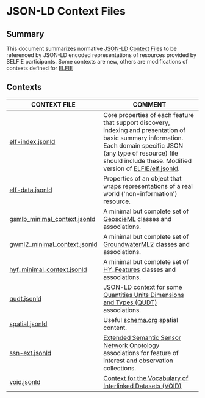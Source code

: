 # JSON-LD Context Files

## Summary
This document summarizes normative [JSON-LD Context
Files](https://www.w3.org/TR/json-ld/#the-context) to be referenced by
JSON-LD encoded representations of resources provided by SELFIE participants.
Some contexts are new, others are modifications of contexts defined for 
[ELFIE](https://github.com/opengeospatial/ELFIE)

## Contexts

| CONTEXT FILE | COMMENT | 
| ------------ | ------- | 
| [elf-index.jsonld](https://opengeospatial.github.io/ELFIE/contexts/elfie-2/elf-index.jsonld) | Core properties of each feature that support discovery, indexing and presentation of basic summary information. Each domain specific JSON (any type of resource) file should include these. Modified version of [ELFIE/elf.jsonld](https://opengeospatial.github.io/ELFIE/json-ld/elf.jsonld).  |
| [elf-data.jsonld](https://opengeospatial.github.io/ELFIE/contexts/elfie-2/elf-data.jsonld) | Properties of an object that wraps representations of a real world ('non-information') resource. |
| [gsmlb_minimal_context.jsonld](https://opengeospatial.github.io/ELFIE/contexts/elfie-2/gsmlb_minimal_context.jsonld) | A minimal but complete set of [GeoscieML](https://www.opengeospatial.org/standards/geosciml) classes and associations. |
| [gwml2_minimal_context.jsonld](https://opengeospatial.github.io/ELFIE/contexts/elfie-2/gwml2_minimal_context.jsonld) | A minimal but complete set of [GroundwaterML2](https://www.opengeospatial.org/standards/gwml2) classes and associations. |
| [hyf_minimal_context.jsonld](https://opengeospatial.github.io/ELFIE/contexts/elfie-2/hyf_minimal_context.jsonld) | A minimal but complete set of [HY\_Features](https://www.opengeospatial.org/standards/waterml) classes and associations. |
| [qudt.jsonld](https://opengeospatial.github.io/ELFIE/contexts/elfie-2/qudt.jsonld) | JSON-LD context for some [Quantities Units Dimensions and Types (QUDT)](http://qudt.org/) associations. |
| [spatial.jsonld](https://opengeospatial.github.io/ELFIE/contexts/elfie-2/spatial.jsonld) | Useful [schema.org](https://schema.org) spatial content. |
| [ssn-ext.jsonld](https://opengeospatial.github.io/ELFIE/contexts/elfie-2/ssn-ext.jsonld) | [Extended Semantic Sensor Network Onotology](https://www.w3.org/TR/vocab-ssn-ext/) associations for feature of interest and observation collections. |
| [void.jsonld](https://opengeospatial.github.io/ELFIE/contexts/elfie-2/void.jsonld) | [Context for the Vocabulary of Interlinked Datasets (VOID)](http://rdfs.org/ns/void) |
